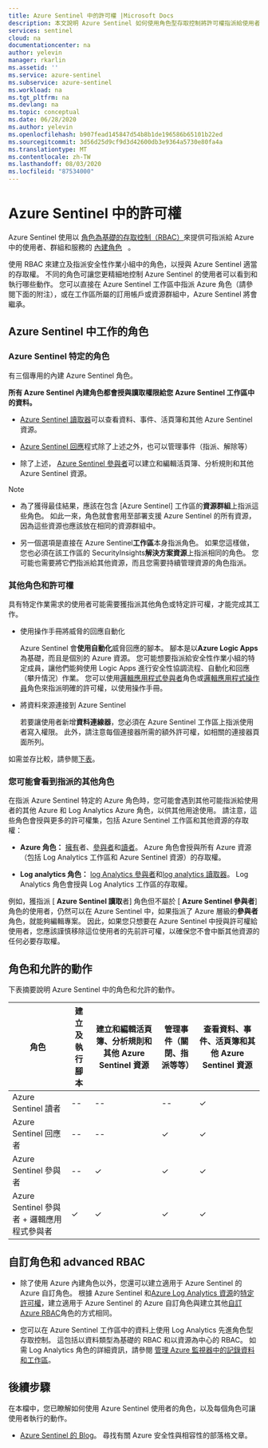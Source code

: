 ```yaml
---
title: Azure Sentinel 中的許可權 |Microsoft Docs
description: 本文說明 Azure Sentinel 如何使用角色型存取控制將許可權指派給使用者，並識別每個角色允許的動作。
services: sentinel
cloud: na
documentationcenter: na
author: yelevin
manager: rkarlin
ms.assetid: ''
ms.service: azure-sentinel
ms.subservice: azure-sentinel
ms.workload: na
ms.tgt_pltfrm: na
ms.devlang: na
ms.topic: conceptual
ms.date: 06/28/2020
ms.author: yelevin
ms.openlocfilehash: b907fead145847d54b8b1de196586b65101b22ed
ms.sourcegitcommit: 3d56d25d9cf9d3d42600db3e9364a5730e80fa4a
ms.translationtype: MT
ms.contentlocale: zh-TW
ms.lasthandoff: 08/03/2020
ms.locfileid: "87534000"
---
```

# <a name="permissions-in-azure-sentinel"></a>Azure Sentinel 中的許可權

Azure Sentinel 使用以 [角色為基礎的存取控制（RBAC）](../role-based-access-control/role-assignments-portal.md)來提供可指派給 Azure 中的使用者、群組和服務的 [內建角色](../role-based-access-control/built-in-roles.md)   。

使用 RBAC 來建立及指派安全性作業小組中的角色，以授與 Azure Sentinel 適當的存取權。 不同的角色可讓您更精細地控制 Azure Sentinel 的使用者可以看到和執行哪些動作。 您可以直接在 Azure Sentinel 工作區中指派 Azure 角色（請參閱下面的附注），或在工作區所屬的訂用帳戶或資源群組中，Azure Sentinel 將會繼承。

## <a name="roles-for-working-in-azure-sentinel"></a>Azure Sentinel 中工作的角色

### <a name="azure-sentinel-specific-roles"></a>Azure Sentinel 特定的角色

有三個專用的內建 Azure Sentinel 角色。

**所有 Azure Sentinel 內建角色都會授與讀取權限給您 Azure Sentinel 工作區中的資料。**

- [Azure Sentinel 讀取器](../role-based-access-control/built-in-roles.md#azure-sentinel-reader)可以查看資料、事件、活頁簿和其他 Azure Sentinel 資源。

- [Azure Sentinel 回應](../role-based-access-control/built-in-roles.md#azure-sentinel-responder)程式除了上述之外，也可以管理事件（指派、解除等）

- 除了上述， [Azure Sentinel 參與者](../role-based-access-control/built-in-roles.md#azure-sentinel-contributor)可以建立和編輯活頁簿、分析規則和其他 Azure Sentinel 資源。

> [!NOTE]
>
> - 為了獲得最佳結果，應該在包含 [Azure Sentinel] 工作區的**資源群組**上指派這些角色。 如此一來，角色就會套用至部署支援 Azure Sentinel 的所有資源，因為這些資源也應該放在相同的資源群組中。
>
> - 另一個選項是直接在 Azure Sentinel**工作區**本身指派角色。 如果您這樣做，您也必須在該工作區的 SecurityInsights**解決方案資源**上指派相同的角色。 您可能也需要將它們指派給其他資源，而且您需要持續管理資源的角色指派。

### <a name="additional-roles-and-permissions"></a>其他角色和許可權

具有特定作業需求的使用者可能需要獲指派其他角色或特定許可權，才能完成其工作。

- 使用操作手冊將威脅的回應自動化

    Azure Sentinel 會**使用自動化**威脅回應的腳本。 腳本是以**Azure Logic Apps**為基礎，而且是個別的 Azure 資源。 您可能想要指派給安全性作業小組的特定成員，讓他們能夠使用 Logic Apps 進行安全性協調流程、自動化和回應（攀升情況）作業。 您可以使用[邏輯應用程式參與者](../role-based-access-control/built-in-roles.md#logic-app-contributor)角色或[邏輯應用程式操作員](../role-based-access-control/built-in-roles.md#logic-app-operator)角色來指派明確的許可權，以使用操作手冊。

- 將資料來源連接到 Azure Sentinel

    若要讓使用者新增**資料連線器**，您必須在 Azure Sentinel 工作區上指派使用者寫入權限。 此外，請注意每個連接器所需的額外許可權，如相關的連接器頁面所列。

如需並存比較，請參閱[下表](#roles-and-allowed-actions)。

### <a name="other-roles-you-might-see-assigned"></a>您可能會看到指派的其他角色

在指派 Azure Sentinel 特定的 Azure 角色時，您可能會遇到其他可能指派給使用者的其他 Azure 和 Log Analytics Azure 角色，以供其他用途使用。 請注意，這些角色會授與更多的許可權集，包括 Azure Sentinel 工作區和其他資源的存取權：

- **Azure 角色：** [擁有](../role-based-access-control/built-in-roles.md#owner)者、[參與者](../role-based-access-control/built-in-roles.md#contributor)和[讀者](../role-based-access-control/built-in-roles.md#reader)。 Azure 角色會授與所有 Azure 資源（包括 Log Analytics 工作區和 Azure Sentinel 資源）的存取權。

- **Log analytics 角色：** [log Analytics 參與者](../role-based-access-control/built-in-roles.md#log-analytics-contributor)和[log analytics 讀取器](../role-based-access-control/built-in-roles.md#log-analytics-reader)。 Log Analytics 角色會授與 Log Analytics 工作區的存取權。 

例如，獲指派 [ **Azure Sentinel 讀取**者] 角色但不屬於 [ **Azure Sentinel 參與者**] 角色的使用者，仍然可以在 Azure Sentinel 中，如果指派了 Azure 層級的**參與者**角色，就能夠編輯專案。 因此，如果您只想要在 Azure Sentinel 中授與許可權給使用者，您應該謹慎移除這位使用者的先前許可權，以確保您不會中斷其他資源的任何必要存取權。

## <a name="roles-and-allowed-actions"></a>角色和允許的動作

下表摘要說明 Azure Sentinel 中的角色和允許的動作。 

| 角色 | 建立及執行腳本| 建立和編輯活頁簿、分析規則和其他 Azure Sentinel 資源 | 管理事件（關閉、指派等等） | 查看資料、事件、活頁簿和其他 Azure Sentinel 資源 |
|---|---|---|---|---|
| Azure Sentinel 讀者 | -- | -- | -- | &#10003; |
| Azure Sentinel 回應者 | -- | -- | &#10003; | &#10003; |
| Azure Sentinel 參與者 | -- | &#10003; | &#10003; | &#10003; |
| Azure Sentinel 參與者 + 邏輯應用程式參與者 | &#10003; | &#10003; | &#10003; | &#10003; |

## <a name="custom-roles-and-advanced-rbac"></a>自訂角色和 advanced RBAC

- 除了使用 Azure 內建角色以外，您還可以建立適用于 Azure Sentinel 的 Azure 自訂角色。 根據 Azure Sentinel 和[Azure Log Analytics 資源](../role-based-access-control/resource-provider-operations.md#microsoftoperationalinsights)的[特定許可權](../role-based-access-control/resource-provider-operations.md#microsoftsecurityinsights)，建立適用于 Azure Sentinel 的 Azure 自訂角色與建立其他[自訂 Azure RBAC](../role-based-access-control/custom-roles-rest.md#create-a-custom-role)角色的方式相同。

- 您可以在 Azure Sentinel 工作區中的資料上使用 Log Analytics 先進角色型存取控制。 這包括以資料類型為基礎的 RBAC 和以資源為中心的 RBAC。 如需 Log Analytics 角色的詳細資訊，請參閱 [管理 Azure 監視器中的記錄資料和工作區](../azure-monitor/platform/manage-access.md#manage-access-using-workspace-permissions)。

## <a name="next-steps"></a>後續步驟

在本檔中，您已瞭解如何使用 Azure Sentinel 使用者的角色，以及每個角色可讓使用者執行的動作。

* [Azure Sentinel 的 Blog](https://aka.ms/azuresentinelblog)。 尋找有關 Azure 安全性與相容性的部落格文章。
